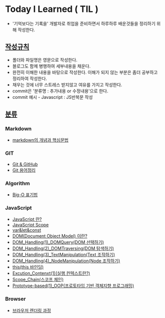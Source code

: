 # Today I Learned ( TIL )

- '기억보다는 기록을' 개발자로 취업을 준비하면서 하루하루 배운것들을 정리하기 위해 작성한다.



## <u>작성규칙</u>

- 폴더와 파일명은 영문으로 작성한다.
- 블로그도 함께 병행하여 세부내용을 채운다.
- 완전히 이해한 내용을 바탕으로 작성한다. 이해가 되지 않는 부분은 좀더 공부하고 정리하여 작성한다.
- 채우는 것에 너무 스트레스 받지않고 여유를 가지고 작성한다.
- commit은 '분류명 : 추가내용 or 수정내용'으로 한다.
- commit 예시 - Javascript : JS반복문 작성



## <u>분류</u>
### Markdown
- [markdown의 개념과 핵심문법](./Markdown/markdown.md)

### GIT
- [Git & GitHub](./Git/Git&GitHub.md)
- [Git 용어정리](./Git/GitTerminology)

### Algorithm
- [Big-O 표기법](./Algorithm/Big-O.md)

### JavaScript
- [JavaScript 란?](./JavaScript/JavaScript.md)
- [JavaScript Scope](./JavaScript/JavaScript_Scope.md)
- [var&let&const](./JavaScript/var&let&const.md)
- [DOM(Document Object Model) 이란?](./JavaScript/DOM.md)
- [DOM_Handling(1)_DOMQuery(DOM 선택하기)](./JavaScript/DOM_Handling(1)_DOMQuery.md)
- [DOM_Handling(2)_DOMTraversing(DOM 탐색하기)](./JavaScript/DOM_Handling(2)_DOMTraversing.md)
- [DOM_Handling(3)_TextManipulation(Text 조작하기)](./JavaScript/DOM_Handling(3)_TextManipulation.md)
- [DOM_Handling(4)_NodeManipulation(Node 조작하기)](./JavaScript/DOM_Handling(4)_NodeManipulation.md)
- [this(this 바인딩)](./JavaScript/this.md)
- [Excution_Contenxt(1)(실행 컨텍스트란?)](./JavaScript/Excution_Contenxt(1).md)
- [Scope_Chain(스코프 체인)](./JavaScript/Scope_Chain.md)
- [Prototype-based(1)_OOP(프로토타입 기반 객체지향 프로그래밍)](./JavaScript/Prototype-based(1)_OOP.md)

### Browser
- [브라우저 렌더링 과정](./Browser/Browser_Rendering.md)